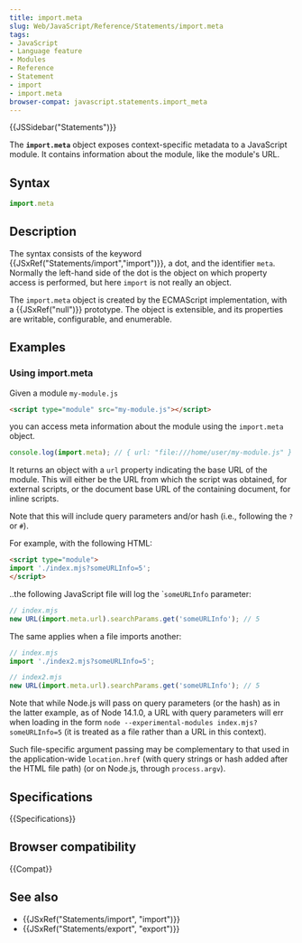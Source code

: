 ```yaml
---
title: import.meta
slug: Web/JavaScript/Reference/Statements/import.meta
tags:
- JavaScript
- Language feature
- Modules
- Reference
- Statement
- import
- import.meta
browser-compat: javascript.statements.import_meta
---
```

{{JSSidebar("Statements")}}

The **`import.meta`** object exposes context-specific metadata to a JavaScript
module. It contains information about the module, like the module's URL.

## Syntax

```js
import.meta
```

## Description

The syntax consists of the keyword
{{JSxRef("Statements/import","import")}}, a dot, and the identifier
`meta`. Normally the left-hand side of the dot is the object on which property
access is performed, but here `import` is not really an object.

The `import.meta` object is created by the ECMAScript implementation, with a
{{JSxRef("null")}} prototype. The object is extensible, and its properties
are writable, configurable, and enumerable.

## Examples

### Using import.meta

Given a module `my-module.js`

```html
<script type="module" src="my-module.js"></script>
```

you can access meta information about the module using the `import.meta` object.

```js
console.log(import.meta); // { url: "file:///home/user/my-module.js" }
```

It returns an object with a `url` property indicating the base URL of the
module. This will either be the URL from which the script was obtained, for
external scripts, or the document base URL of the containing document, for
inline scripts.

Note that this will include query parameters and/or hash (i.e., following the
`?` or `#`).

For example, with the following HTML:

```html
<script type="module">
import './index.mjs?someURLInfo=5';
</script>
```

..the following JavaScript file will log the \``someURLInfo` parameter:

```js
// index.mjs
new URL(import.meta.url).searchParams.get('someURLInfo'); // 5
```

The same applies when a file imports another:

```js
// index.mjs
import './index2.mjs?someURLInfo=5';

// index2.mjs
new URL(import.meta.url).searchParams.get('someURLInfo'); // 5
```

Note that while Node.js will pass on query parameters (or the hash) as in the
latter example, as of Node 14.1.0, a URL with query parameters will err when
loading in the form `node --experimental-modules index.mjs?someURLInfo=5` (it is
treated as a file rather than a URL in this context).

Such file-specific argument passing may be complementary to that used in the
application-wide `location.href` (with query strings or hash added after the
HTML file path) (or on Node.js, through `process.argv`).

## Specifications

{{Specifications}}

## Browser compatibility

{{Compat}}

## See also

- {{JSxRef("Statements/import", "import")}}
- {{JSxRef("Statements/export", "export")}}
